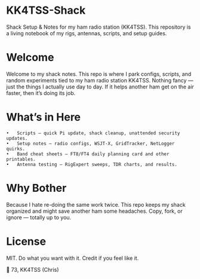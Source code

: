 # KK4TSS-Shack
Shack Setup &amp; Notes for my ham radio station (KK4TSS). This repository is a living notebook of my rigs, antennas, scripts, and setup guides.  

# Welcome
Welcome to my shack notes. This repo is where I park configs, scripts, and random experiments tied to my ham radio station KK4TSS. Nothing fancy — just the things I actually use day to day. If it helps another ham get on the air faster, then it’s doing its job.

# What’s in Here
	•	Scripts – quick Pi update, shack cleanup, unattended security updates.
	•	Setup notes – radio configs, WSJT-X, GridTracker, NetLogger quirks.
	•	Band cheat sheets – FT8/FT4 daily planning card and other printables.
	•	Antenna testing – RigExpert sweeps, TDR charts, and results.

# Why Bother
Because I hate re-doing the same work twice. This repo keeps my shack organized and might save another ham some headaches. Copy, fork, or ignore — totally up to you.

# License

MIT. Do what you want with it. Credit if you feel like it.

👋 73, KK4TSS (Chris)
